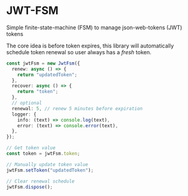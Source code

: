 # JWT-FSM

Simple finite-state-machine (FSM) to manage json-web-tokens (JWT) tokens

The core idea is before token expires, this library will automatically schedule token renewal so user always has a _fresh_ token.

```typescript
const jwtFsm = new JwtFsm({
  renew: async () => {
    return "updatedToken";
  },
  recover: async () => {
    return "token";
  },
  // optional
  renewal: 5, // renew 5 minutes before expiration
  logger: {
    info: (text) => console.log(text),
    error: (text) => console.error(text),
  },
});

// Get token value
const token = jwtFsm.token;

// Manually update token value
jwtFsm.setToken("updatedToken");

// Clear renewal schedule
jwtFsm.dispose();
```
